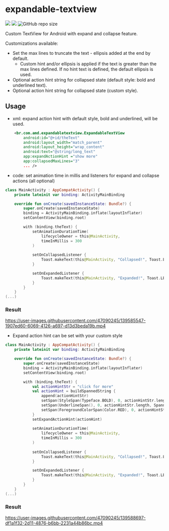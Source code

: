# expandable-textview

![](https://img.shields.io/badge/Android-3DDC84?style=for-the-badge&logo=android&logoColor=white)
![](https://img.shields.io/badge/Kotlin-0095D5?&style=for-the-badge&logo=kotlin&logoColor=white)
![GitHub repo size](https://img.shields.io/github/languages/code-size/aldomddev/expandable-textview?style=for-the-badge&logo=github)

Custom TextView for Android with expand and collapse feature.

Customizations available:

- Set the max lines to truncate the text - ellipsis added at the end by default.
    - Custom hint and/or ellipsis is applied if the text is greater than the max lines defined. If no hint text is defined, the default ellipsis is used.
- Optional action hint string for collapsed state (default style: bold and underlined text).
- Optional action hint string for collapsed state (custom style).


## Usage

- xml: expand action hint with default style, bold and underlined, will be used.

```xml
    <br.com.amd.expandabletextview.ExpandableTextView
        android:id="@+id/theText"
        android:layout_width="match_parent"
        android:layout_height="wrap_content"
        android:text="@string/long_text"
        app:expandActionHint ="show more"
        app:collapsedMaxLines="3"
        ... />
```
- code: set animation time in millis and listeners for expand and collapse actions (all optional)

```kotlin
class MainActivity : AppCompatActivity() {
    private lateinit var binding: ActivityMainBinding

    override fun onCreate(savedInstanceState: Bundle?) {
        super.onCreate(savedInstanceState)
        binding = ActivityMainBinding.inflate(layoutInflater)
        setContentView(binding.root)

        with (binding.theText) {
            setAnimationDurationTime(
                lifecycleOwner = this@MainActivity,
                timeInMillis = 300
            )
            
            setOnCollapsedListener {
                Toast.makeText(this@MainActivity, "Collapsed!", Toast.LENGTH_SHORT).show()
            }

            setOnExpandedListener {
                Toast.makeText(this@MainActivity, "Expanded!", Toast.LENGTH_SHORT).show()
            }
        }
    }
(...)
```
### Result

https://user-images.githubusercontent.com/47090245/139585547-1907ed60-6069-4126-a697-d13d3beda19b.mp4


- Expand action hint can be set with your custom style

```kotlin
class MainActivity : AppCompatActivity() {
    private lateinit var binding: ActivityMainBinding

    override fun onCreate(savedInstanceState: Bundle?) {
        super.onCreate(savedInstanceState)
        binding = ActivityMainBinding.inflate(layoutInflater)
        setContentView(binding.root)

        with (binding.theText) {
            val actionHintStr = "click for more"
            val actionHint = buildSpannedString {
                append(actionHintStr)
                setSpan(StyleSpan(Typeface.BOLD), 0, actionHintStr.length, Spanned.SPAN_EXCLUSIVE_EXCLUSIVE)
                setSpan(UnderlineSpan(), 0, actionHintStr.length, Spanned.SPAN_EXCLUSIVE_EXCLUSIVE)
                setSpan(ForegroundColorSpan(Color.RED), 0, actionHintStr.length, Spanned.SPAN_EXCLUSIVE_EXCLUSIVE)
            }
            setExpandActionHint(actionHint)
            
            setAnimationDurationTime(
                lifecycleOwner = this@MainActivity,
                timeInMillis = 300
            )
            
            setOnCollapsedListener {
                Toast.makeText(this@MainActivity, "Collapsed!", Toast.LENGTH_SHORT).show()
            }

            setOnExpandedListener {
                Toast.makeText(this@MainActivity, "Expanded!", Toast.LENGTH_SHORT).show()
            }
        }
    }
(...)
```

### Result

https://user-images.githubusercontent.com/47090245/139588697-df1a1f32-2d11-4876-b6bb-2231a44b86bc.mp4


